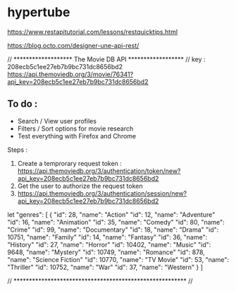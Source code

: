 # hypertube
https://www.restapitutorial.com/lessons/restquicktips.html

https://blog.octo.com/designer-une-api-rest/


// ******************* The Movie DB API ****************** // 
key : 208ecb5c1ee27eb7b9bc731dc8656bd2
https://api.themoviedb.org/3/movie/76341?api_key=208ecb5c1ee27eb7b9bc731dc8656bd2

## To do :

- Search / View user profiles
- Filters / Sort options for movie research
- Test everything with Firefox and Chrome

Steps :
1. Create a temprorary request token : 
    https://api.themoviedb.org/3/authentication/token/new?api_key=208ecb5c1ee27eb7b9bc731dc8656bd2
2. Get the user to authorize the request token
3. 
    https://api.themoviedb.org/3/authentication/session/new?api_key=208ecb5c1ee27eb7b9bc731dc8656bd2


let "genres": [
    {
        "id": 28,
        "name": "Action"
        "id": 12,
        "name": "Adventure"
        "id": 16,
        "name": "Animation"
        "id": 35,
        "name": "Comedy"
        "id": 80,
        "name": "Crime"
        "id": 99,
        "name": "Documentary"
        "id": 18,
        "name": "Drama"
        "id": 10751,
        "name": "Family"
        "id": 14,
        "name": "Fantasy"
        "id": 36,
        "name": "History"
        "id": 27,
        "name": "Horror"
        "id": 10402,
        "name": "Music"
        "id": 9648,
        "name": "Mystery"
        "id": 10749,
        "name": "Romance"
        "id": 878,
        "name": "Science Fiction"
        "id": 10770,
        "name": "TV Movie"
        "id": 53,
        "name": "Thriller"
        "id": 10752,
        "name": "War"
        "id": 37,
        "name": "Western"
    }
]

// ******************************************************** // 